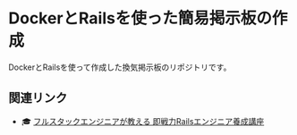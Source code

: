 
# DockerとRailsを使った簡易掲示板の作成

DockerとRailsを使って作成した換気掲示板のリポジトリです。   

## 関連リンク

- 🎓 [フルスタックエンジニアが教える 即戦力Railsエンジニア養成講座](https://www.udemy.com/course/rails-kj/)
